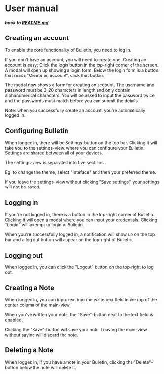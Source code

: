 # User manual <br />
##### back to [README.md](../README.md)

## Creating an account

To enable the core functionality of Bulletin, you need to log in. 

If you don't have an account, you will need to create one. 
Creating an account is easy; Click the login button in the top-right corner of the screen.
A modal will open up showing a login form.
Below the login form is a button that reads "Create an account", click that button. 

The modal now shows a form for creating an account.
The username and password must be 3-20 characters in length and only contain alphanumerical characters.
You will be asked to input the password twice and the passwords must match before you can submit the details.

Note: when you successfully create an account, you're automatically logged in.

## Configuring Bulletin

When logged in, there will be Settings-button on the top bar. 
Clicking it will take you to the settings-view, where you can configure your Bulletin. 
Settings are shared between all of your devices.

The settings-view is separated into five sections. 

Eg. to change the theme, select "Inteface" and then your preferred theme.  

If you leave the settings-view without clicking "Save settings", your settings will not be saved.

## Logging in

If you're not logged in, there is a button in the top-right corner of Bulletin. 
Clicking it will open a modal where you can input your credentials. 
Clicking "Login" will attempt to login to Bulletin.

When you're successfully logged in, a notification will show up on the top bar and a log out button will appear on the top-right of Bulletin.

## Logging out

When logged in, you can click the "Logout" button on the top-right to log out.

## Creating a Note

When logged in, you can input text into the white text field in the top of the center column of the main-view. 

When you've written your note, the "Save"-button next to the text field is enabled. 

Clicking the "Save"-button will save your note. Leaving the main-view without saving will discard the note.

## Deleting a Note

When logged in, if you have a note in your Bulletin, clicking the "Delete"-button below the note will delete it.
